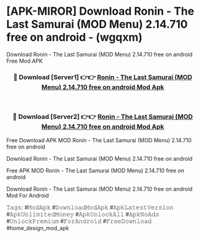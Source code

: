 # [APK-MIROR] Download Ronin - The Last Samurai (MOD Menu) 2.14.710 free on android - (wgqxm)
Download Ronin - The Last Samurai (MOD Menu) 2.14.710 free on android Free Mod APK

<div align="center">
<h3>🔴 Download [Server1] 👉👉 <a href="https://apk-comot.site?title=Ronin_-_The_Last_Samurai_(MOD_Menu)_2.14.710_free_on_android">Ronin - The Last Samurai (MOD Menu) 2.14.710 free on android Mod Apk</a></h3><br>

<h3>🔴 Download [Server2] 👉👉 <a href="https://apk-comot.site?title=Ronin_-_The_Last_Samurai_(MOD_Menu)_2.14.710_free_on_android">Ronin - The Last Samurai (MOD Menu) 2.14.710 free on android Mod Apk</a></h3>
</div>


Free Download APK MOD Ronin - The Last Samurai (MOD Menu) 2.14.710 free on android

Download Ronin - The Last Samurai (MOD Menu) 2.14.710 free on android 

Free APK MOD Ronin - The Last Samurai (MOD Menu) 2.14.710 free on android 

Download Ronin - The Last Samurai (MOD Menu) 2.14.710 free on android Mod For Android

𝚃𝚊𝚐𝚜: #𝙼𝚘𝚍𝙰𝚙𝚔 #𝙳𝚘𝚠𝚗𝚕𝚘𝚊𝚍𝙼𝚘𝚍𝙰𝚙𝚔 #𝙰𝚙𝚔𝙻𝚊𝚝𝚎𝚜𝚝𝚅𝚎𝚛𝚜𝚒𝚘𝚗 #𝙰𝚙𝚔𝚄𝚗𝚕𝚒𝚖𝚒𝚝𝚎𝚍𝙼𝚘𝚗𝚎𝚢 #𝙰𝚙𝚔𝚄𝚗𝚕𝚘𝚌𝚔𝙰𝚕𝚕 #𝙰𝚙𝚔𝙽𝚘𝙰𝚍𝚜 #𝚄𝚗𝚕𝚘𝚌𝚔𝙿𝚛𝚎𝚖𝚒𝚞𝚖 #𝙵𝚘𝚛𝙰𝚗𝚍𝚛𝚘𝚒𝚍 #𝙵𝚛𝚎𝚎𝙳𝚘𝚠𝚗𝚕𝚘𝚊𝚍 #home_design_mod_apk